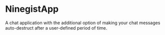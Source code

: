 # NinegistApp

A chat application with the additional option of making your chat messages auto-destruct after a user-defined period of time.
